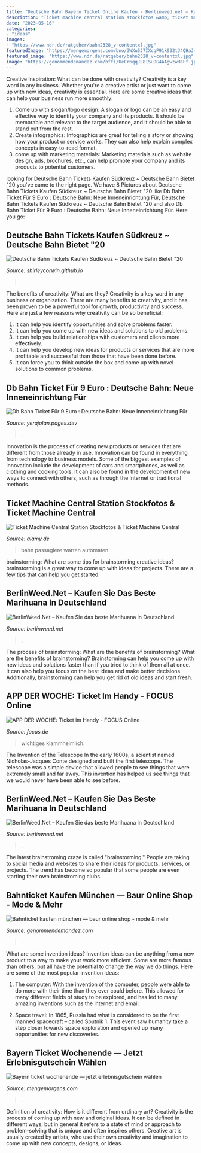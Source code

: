 ```yaml
---
title: "Deutsche Bahn Bayern Ticket Online Kaufen - Berlinweed.net – Kaufen Sie Das Beste Marihuana In Deutschland"
description: "Ticket machine central station stockfotos &amp; ticket machine central"
date: "2023-05-16"
categories:
- "ideas"
images:
- "https://www.ndr.de/ratgeber/bahn2328_v-contentxl.jpg"
featuredImage: "https://mengemorgens.com/bno/3WXu5J7IXcgP91k932tJ4QHaJ4.jpg"
featured_image: "https://www.ndr.de/ratgeber/bahn2328_v-contentxl.jpg"
image: "https://genommendemandez.com/bffi/UeCr6qqJE8ISuOG4AAgwzwHaFf.jpg"
---
```



Creative Inspiration: What can be done with creativity?
Creativity is a key word in any business. Whether you're a creative artist or just want to come up with new ideas, creativity is essential. Here are some creative ideas that can help your business run more smoothly: 
1. Come up with slogan/logo design: A slogan or logo can be an easy and effective way to identify your company and its products. It should be memorable and relevant to the target audience, and it should be able to stand out from the rest. 
2. Create infographics: Infographics are great for telling a story or showing how your product or service works. They can also help explain complex concepts in easy-to-read format. 
3. come up with marketing materials: Marketing materials such as website design, ads, brochures, etc., can help promote your company and its products to potential customers.

	

		
looking for Deutsche Bahn Tickets Kaufen Südkreuz ~ Deutsche Bahn Bietet &quot;20 you've came to the right page. We have 8 Pictures about Deutsche Bahn Tickets Kaufen Südkreuz ~ Deutsche Bahn Bietet &quot;20 like Db Bahn Ticket Für 9 Euro : Deutsche Bahn: Neue Inneneinrichtung Für, Deutsche Bahn Tickets Kaufen Südkreuz ~ Deutsche Bahn Bietet &quot;20 and also Db Bahn Ticket Für 9 Euro : Deutsche Bahn: Neue Inneneinrichtung Für. Here you go:
		
    
## Deutsche Bahn Tickets Kaufen Südkreuz ~ Deutsche Bahn Bietet &quot;20

<img loading=lazy src="https://www.ndr.de/ratgeber/bahn2328_v-contentxl.jpg" onerror="this.onerror=null;this.src='https://tse3.mm.bing.net/th?id=OIP.zSLUxPnvt54OAex6B-HCSAHaEK&amp;pid=15.1';" alt="Deutsche Bahn Tickets Kaufen Südkreuz ~ Deutsche Bahn Bietet &quot;20">

_Source: shirleycorwin.github.io_

>. 

	

The benefits of creativity: What are they?
Creativity is a key word in any business or organization. There are many benefits to creativity, and it has been proven to be a powerful tool for growth, productivity and success. Here are just a few reasons why creativity can be so beneficial: 
1. It can help you identify opportunities and solve problems faster.
2. It can help you come up with new ideas and solutions to old problems.
3. It can help you build relationships with customers and clients more effectively. 
4. It can help you develop new ideas for products or services that are more profitable and successful than those that have been done before. 
5. It can force you to think outside the box and come up with novel solutions to common problems.

    
## Db Bahn Ticket Für 9 Euro : Deutsche Bahn: Neue Inneneinrichtung Für

<img loading=lazy src="https://cdn.prod.www.spiegel.de/images/170b979f-0001-0004-0000-000001115363_w1240_r1.7765042979942693_fpx28.15_fpy50.jpg" onerror="this.onerror=null;this.src='https://tse4.mm.bing.net/th?id=OIP.Q2xvcEcc5Gbec3UsJ_IYcQHaEK&amp;pid=15.1';" alt="Db Bahn Ticket Für 9 Euro : Deutsche Bahn: Neue Inneneinrichtung Für">

_Source: yerajolan.pages.dev_

>. 

	

Innovation is the process of creating new products or services that are different from those already in use. Innovation can be found in everything from technology to business models. Some of the biggest examples of innovation include the development of cars and smartphones, as well as clothing and cooking tools. It can also be found in the development of new ways to connect with others, such as through the internet or traditional methods.

    
## Ticket Machine Central Station Stockfotos &amp; Ticket Machine Central

<img loading=lazy src="https://c8.alamy.com/compde/2a4gm9t/blick-auf-passagiere-warten-fur-zug-und-ticket-aus-dem-automaten-kaufen-auf-der-plattform-und-bahn-ohne-zug-in-frankfurt-hauptbahnhof-2a4gm9t.jpg" onerror="this.onerror=null;this.src='https://tse1.mm.bing.net/th?id=OIP.rHVJ96Um08WFyA1evQ-cEgHaFc&amp;pid=15.1';" alt="Ticket Machine Central Station Stockfotos &amp; Ticket Machine Central">

_Source: alamy.de_

>bahn passagiere warten automaten. 

	

brainstorming: What are some tips for brainstorming creative ideas?
brainstorming is a great way to come up with ideas for projects. There are a few tips that can help you get started.

    
## BerlinWeed.Net – Kaufen Sie Das Beste Marihuana In Deutschland

<img loading=lazy src="https://comprarmarihuanamadrid.com/ger/wp-content/uploads/2020/09/20200616_154956-768x1024.jpg" onerror="this.onerror=null;this.src='https://tse3.mm.bing.net/th?id=OIP.VjXsVCExi_sSH8CSGaLlkAHaJ4&amp;pid=15.1';" alt="BerlinWeed.Net – Kaufen Sie das beste Marihuana in Deutschland">

_Source: berlinweed.net_

>. 

	

The process of brainstorming: What are the benefits of brainstorming?
What are the benefits of brainstorming?
Brainstorming can help you come up with new ideas and solutions faster than if you tried to think of them all at once. It can also help you focus on the best ideas and make better decisions. Additionally, brainstorming can help you get rid of old ideas and start fresh.

    
## APP DER WOCHE: Ticket Im Handy - FOCUS Online

<img loading=lazy src="http://p5.focus.de/img/fotos/origs207613/9710979275-w630-h311-o-q75-p5/dig-App-der-Woche-DB-Tickets-970x480.jpg" onerror="this.onerror=null;this.src='https://tse4.mm.bing.net/th?id=OIP.DJZQBZqcrkouFlG2tW54NwHaDq&amp;pid=15.1';" alt="APP DER WOCHE: Ticket im Handy - FOCUS Online">

_Source: focus.de_

>wichtiges klammheimlich. 

	

The Invention of the Telescope
In the early 1600s, a scientist named Nicholas-Jacques Conte designed and built the first telescope. The telescope was a simple device that allowed people to see things that were extremely small and far away. This invention has helped us see things that we would never have been able to see before.

    
## BerlinWeed.Net – Kaufen Sie Das Beste Marihuana In Deutschland

<img loading=lazy src="https://berlinweed.net/wp-content/uploads/2021/07/descarga-17.jpg" onerror="this.onerror=null;this.src='https://tse4.mm.bing.net/th?id=OIP.1kaBCSb-y21JPIf_hZPLZwAAAA&amp;pid=15.1';" alt="BerlinWeed.Net – Kaufen Sie das beste Marihuana in Deutschland">

_Source: berlinweed.net_

>. 

	

The latest brainstroming craze is called "brainstorming." People are taking to social media and websites to share their ideas for products, services, or projects. The trend has become so popular that some people are even starting their own brainstroming clubs.

    
## Bahnticket Kaufen München — Baur Online Shop - Mode &amp; Mehr

<img loading=lazy src="https://genommendemandez.com/bffi/UeCr6qqJE8ISuOG4AAgwzwHaFf.jpg" onerror="this.onerror=null;this.src='https://tse4.mm.bing.net/th?id=OIP.Y26Mo7pWyBBUmZywEveeBAAAAA&amp;pid=15.1';" alt="Bahnticket kaufen münchen — baur online shop - mode &amp; mehr">

_Source: genommendemandez.com_

>. 

	

What are some invention ideas?
Invention ideas can be anything from a new product to a way to make your work more efficient. Some are more famous than others, but all have the potential to change the way we do things. Here are some of the most popular invention ideas: 
1) The computer: With the invention of the computer, people were able to do more with their time than they ever could before. This allowed for many different fields of study to be explored, and has led to many amazing inventions such as the internet and email.

2) Space travel: In 1865, Russia had what is considered to be the first manned spacecraft – called Sputnik 1. This event saw humanity take a step closer towards space exploration and opened up many opportunities for new discoveries.

    
## Bayern Ticket Wochenende — Jetzt Erlebnisgutschein Wählen

<img loading=lazy src="https://mengemorgens.com/bno/3WXu5J7IXcgP91k932tJ4QHaJ4.jpg" onerror="this.onerror=null;this.src='https://tse2.mm.bing.net/th?id=OIP.wz_jgid_vGPrtnINnCc5JQAAAA&amp;pid=15.1';" alt="Bayern ticket wochenende — jetzt erlebnisgutschein wählen">

_Source: mengemorgens.com_

>. 

	

Definition of creativity: How is it different from ordinary art?
Creativity is the process of coming up with new and original ideas. It can be defined in different ways, but in general it refers to a state of mind or approach to problem-solving that is unique and often inspires others. Creative art is usually created by artists, who use their own creativity and imagination to come up with new concepts, designs, or ideas.

